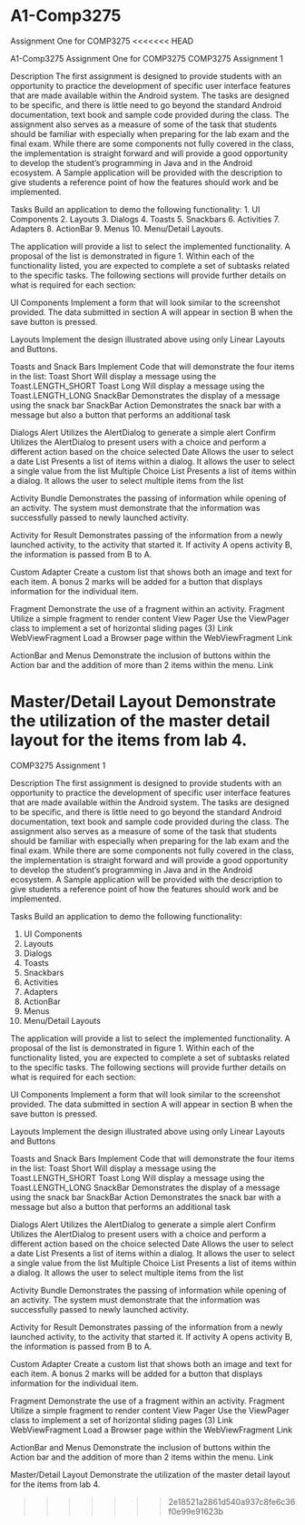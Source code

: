 # A1-Comp3275
Assignment One for COMP3275
<<<<<<< HEAD

A1-Comp3275
Assignment One for COMP3275 COMP3275 Assignment 1

Description The first assignment is designed to provide students with an opportunity to practice the development of specific user interface features that are made available within the Android system. The tasks are designed to be specific, and there is little need to go beyond the standard Android documentation, text book and sample code provided during the class. The assignment also serves as a measure of some of the task that students should be familiar with especially when preparing for the lab exam and the final exam. While there are some components not fully covered in the class, the implementation is straight forward and will provide a good opportunity to develop the student’s programming in Java and in the Android ecosystem. A Sample application will be provided with the description to give students a reference point of how the features should work and be implemented.

Tasks Build an application to demo the following functionality: 1. UI Components 2. Layouts 3. Dialogs 4. Toasts 5. Snackbars 6. Activities 7. Adapters 8. ActionBar 9. Menus 10. Menu/Detail Layouts.

The application will provide a list to select the implemented functionality. A proposal of the list is demonstrated in figure 1. Within each of the functionality listed, you are expected to complete a set of subtasks related to the specific tasks. The following sections will provide further details on what is required for each section:

UI Components Implement a form that will look similar to the screenshot provided. The data submitted in section A will appear in section B when the save button is pressed.

Layouts Implement the design illustrated above using only Linear Layouts and Buttons.

Toasts and Snack Bars Implement Code that will demonstrate the four items in the list: Toast Short Will display a message using the Toast.LENGTH_SHORT Toast Long Will display a message using the Toast.LENGTH_LONG SnackBar Demonstrates the display of a message using the snack bar SnackBar Action Demonstrates the snack bar with a message but also a button that performs an additional task

Dialogs Alert Utilizes the AlertDialog to generate a simple alert Confirm Utilizes the AlertDialog to present users with a choice and perform a different action based on the choice selected Date Allows the user to select a date List Presents a list of items within a dialog. It allows the user to select a single value from the list Multiple Choice List Presents a list of items within a dialog. It allows the user to select multiple items from the list

Activity Bundle Demonstrates the passing of information while opening of an activity. The system must demonstrate that the information was successfully passed to newly launched activity.

Activity for Result Demonstrates passing of the information from a newly launched activity, to the activity that started it. If activity A opens activity B, the information is passed from B to A.

Custom Adapter Create a custom list that shows both an image and text for each item. A bonus 2 marks will be added for a button that displays information for the individual item.

Fragment Demonstrate the use of a fragment within an activity. Fragment Utilize a simple fragment to render content View Pager Use the ViewPager class to implement a set of horizontal sliding pages (3) Link WebViewFragment Load a Browser page within the WebViewFragment Link

ActionBar and Menus Demonstrate the inclusion of buttons within the Action bar and the addition of more than 2 items within the menu. Link

Master/Detail Layout Demonstrate the utilization of the master detail layout for the items from lab 4.
=======
COMP3275 Assignment 1


Description
The first assignment is designed to provide students with an opportunity to practice the
development of specific user interface features that are made available within the Android system.
The tasks are designed to be specific, and there is little need to go beyond the standard Android
documentation, text book and sample code provided during the class. The assignment also serves as
a measure of some of the task that students should be familiar with especially when preparing for
the lab exam and the final exam. While there are some components not fully covered in the class,
the implementation is straight forward and will provide a good opportunity to develop the student’s
programming in Java and in the Android ecosystem.
A Sample application will be provided with the description to give students a reference point of how
the features should work and be implemented.

Tasks
Build an application to demo the following functionality:
1. UI Components
2. Layouts
3. Dialogs
4. Toasts
5. Snackbars
6. Activities
7. Adapters
8. ActionBar
9. Menus
10. Menu/Detail Layouts

The application will provide a list to select the implemented
functionality. A proposal of the list is demonstrated in figure 1.
Within each of the functionality listed, you are expected to
complete a set of subtasks related to the specific tasks.
The following sections will provide further details on what is
required for each section:


UI Components
Implement a form that will look similar to the screenshot provided. The data submitted in section A
will appear in section B when the save button is pressed.


Layouts
Implement the design illustrated above using only Linear Layouts and Buttons


Toasts and Snack Bars
Implement Code that will demonstrate the four items in the list:
Toast Short Will display a message using the Toast.LENGTH_SHORT
Toast Long Will display a message using the Toast.LENGTH_LONG
SnackBar Demonstrates the display of a message using the snack bar
SnackBar Action Demonstrates the snack bar with a message but also a button that
performs an additional task


Dialogs
Alert Utilizes the AlertDialog to generate a simple alert
Confirm Utilizes the AlertDialog to present users with a choice and perform a
different action based on the choice selected
Date Allows the user to select a date
List Presents a list of items within a dialog. It allows the user to select a
single value from the list
Multiple Choice List Presents a list of items within a dialog. It allows the user to select
multiple items from the list


Activity Bundle
Demonstrates the passing of information while opening of an activity. The system must demonstrate
that the information was successfully passed to newly launched activity.


Activity for Result
Demonstrates passing of the information from a newly launched activity, to the activity that started
it. If activity A opens activity B, the information is passed from B to A.


Custom Adapter
Create a custom list that shows both an image and text for each item. A bonus 2 marks will be added
for a button that displays information for the individual item.


Fragment
Demonstrate the use of a fragment within an activity.
Fragment Utilize a simple fragment to render content
View Pager Use the ViewPager class to implement a set of
horizontal sliding pages (3)
Link
WebViewFragment Load a Browser page within the
WebViewFragment
Link


ActionBar and Menus
Demonstrate the inclusion of buttons within the Action bar and the addition of more than 2 items
within the menu. Link


Master/Detail Layout
Demonstrate the utilization of the master detail layout for the items from lab 4.
>>>>>>> 2e18521a2861d540a937c8fe6c36f0e99e91623b
